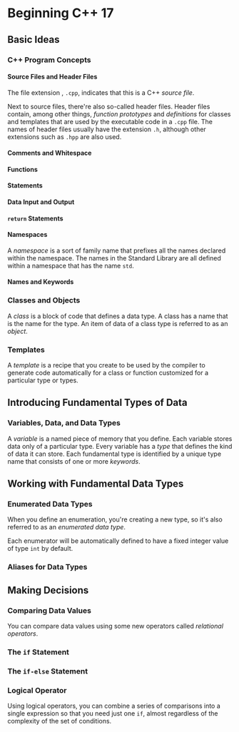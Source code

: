 # Beginning C++ 17

## Basic Ideas

### C++ Program Concepts

#### Source Files and Header Files

The file extension , `.cpp`, indicates that this is a C++ *source file*.

Next to source files, there're also so-called header files.
Header files contain, among other things, *function prototypes* and *definitions* for classes and templates that are used by the executable code in a `.cpp` file.
The names of header files usually have the extension `.h`, although other extensions such as `.hpp` are also used.

#### Comments and Whitespace

#### Functions

#### Statements

#### Data Input and Output

#### `return` Statements

#### Namespaces

A *namespace* is a sort of family name that prefixes all the names declared within the namespace.
The names in the Standard Library are all defined within a namespace that has the name `std`.

#### Names and Keywords

### Classes and Objects

A *class* is a block of code that defines a data type.
A class has a name that is the name for the type.
An item of data of a class type is referred to as an *object*.

### Templates

A *template* is a recipe that you create to be used by the compiler to generate code automatically for a class or function customized for a particular type or types.

## Introducing Fundamental Types of Data

### Variables, Data, and Data Types

A *variable* is a named piece of memory that you define.
Each variable stores data only of a particular type.
Every variable has a *type* that defines the kind of data it can store.
Each fundamental type is identified by a unique type name that consists of one or more *keywords*.

## Working with Fundamental Data Types

### Enumerated Data Types

When you define an enumeration, you're creating a new type, so it's also referred to as an *enumerated data type*.

Each enumerator will be automatically defined to have a fixed integer value of type `int` by default.

### Aliases for Data Types

## Making Decisions

### Comparing Data Values

You can compare data values using some new operators called *relational operators*.

### The `if` Statement

### The `if-else` Statement

### Logical Operator

Using logical operators, you can combine a series of comparisons into a single expression so that you need just one `if`, almost regardless  of the complexity of the set of conditions.
